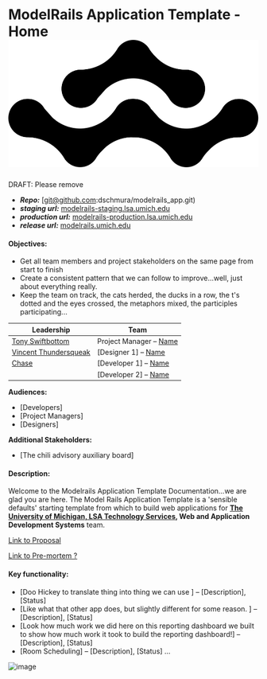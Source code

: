 # ModelRails Application Template - Home ![logo](https://raw.githubusercontent.com/dschmura/modelrails_app/main/app/assets/images/we_are_wads_mark.svg ':size=50 ') 

<div class="bg-red-700 text-red-50 pt-2 h-10 w-72 -rotate-45 text-center fixed  right-0 bottom-0 mb-32 -mr-14 z-50 shadow-2xl ">DRAFT: Please remove </div>

- ***Repo:*** [git@github.com:dschmura/modelrails_app.git)
- ***staging url:*** [modelrails-staging.lsa.umich.edu ](modelrails-staging.lsa.umich.edu )
- ***production url:*** [modelrails-production.lsa.umich.edu](modelrails-production.lsa.umich.edu) 
- ***release url:*** [modelrails.umich.edu](modelrails.umich.edu) 

#### Objectives:

- Get all team members and project stakeholders on the same page from start to finish
- Create a consistent pattern that we can follow to improve...well, just about everything really.
- Keep the team on track, the cats herded, the ducks in a row, the t's dotted and the eyes crossed, the metaphors mixed, the participles participating...

| **Leadership**                                 | **Team**                                   | 
|------------------------------------------------|--------------------------------------------|
| [Tony Swiftbottom](#)                          | Project Manager – [Name](#)                |
| [Vincent Thundersqueak](#)                     | [Designer 1] – [Name](#)                   |
| [Chase](#)                                     | [Developer 1] – [Name](#)                  |
|                                                | [Developer 2] – [Name](#)                   |


**Audiences:**
  - [Developers]
  - [Project Managers]
  - [Designers]

**Additional Stakeholders:**
  - [The chili advisory auxiliary board]

#### Description:

Welcome to the Modelrails Application Template Documentation...we are glad you are here. The Model Rails Application Template is a 'sensible defaults' starting template from which to build web applications for **[The University of Michigan, LSA Technology Services](https://lsa.umich.edu/technology-services), Web and Application Development Systems** team.

[Link to Proposal](https://imgs.xkcd.com/comics/five_years.png)

[Link to Pre-mortem ?](#)
<!-- ![image]( https://imgs.xkcd.com/comics/old_days_2.png ':size=800') -->


#### Key functionality:

- [Doo Hickey to translate thing into thing we can use ] – [Description], [Status]
- [Like what that other app does, but slightly different for some reason. ] – [Description], [Status]
- [Look how much work we did here on this reporting dashboard we built to show how much work it took to build the reporting dashboard!] – [Description], [Status]
- [Room Scheduling] – [Description], [Status] …


![image](https://imgs.xkcd.com/comics/code_quality.png ':size=700')

